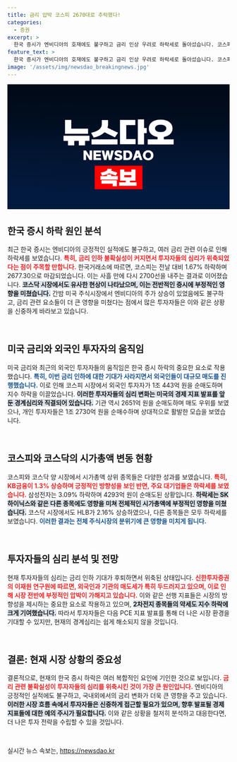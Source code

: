 ```yaml
---
title: 금리 압박 코스피 2670대로 추락했다!
categories:
  - 증권
excerpt: >
  한국 증시가 엔비디아의 호재에도 불구하고 금리 인상 우려로 하락세로 돌아섰습니다. 코스피는 3일 만에 2700선을 내주며 외국인 투자자들의 대규모 매도에 직면했습니다. 31일 발표될 PCE 지표를 둘러싼 경계심리가 짙어지고 있습니다.
feature_text: >
  한국 증시가 엔비디아의 호재에도 불구하고 금리 인상 우려로 하락세로 돌아섰습니다. 코스피는 3일 만에 2700선을 내주며 외국인 투자자들의 대규모 매도에 직면했습니다. 31일 발표될 PCE 지표를 둘러싼 경계심리가 짙어지고 있습니다.
image: '/assets/img/newsdao_breakingnews.jpg'
---
```


<p><img src="/assets/img/newsdao_breakingnews.jpg" alt="implanttips 속보" /></p>

<h2 data-ke-size="size26">한국 증시 하락 원인 분석</h2>

<p data-ke-size="size16">최근 한국 증시는 엔비디아의 긍정적인 실적에도 불구하고, 여러 금리 관련 이슈로 인해 하락세를 보였습니다. <b><span style="color: #ee2323;">특히, 금리 인하 불확실성이 커지면서 투자자들의 심리가 위축되었다는 점이 주목할 만합니다.</span></b> 한국거래소에 따르면, 코스피는 전날 대비 1.67% 하락하며 2677.30으로 마감되었습니다. 이는 사흘 만에 다시 2700선을 내주는 결과로 이어졌습니다. <b><span style="background-color: #21538527;">코스닥 시장에서도 유사한 현상이 나타났으며, 이는 전반적인 증시에 부정적인 영향을 미쳤습니다.</span></b> 간밤 미국 주식시장에서 엔비디아의 주가 상승이 있었음에도 불구하고, 금리 관련 요소들이 더 큰 영향을 미쳤다는 점에서 많은 투자자들은 이와 같은 상황을 신중하게 바라보고 있습니다.</p>

<p data-ke-size="size16">&nbsp;</p>

<h2 data-ke-size="size26">미국 금리와 외국인 투자자의 움직임</h2>

<p data-ke-size="size16">미국 금리와 최근의 외국인 투자자들의 움직임은 한국 증시 하락의 중요한 요소로 작용했습니다. <b><span style="color: #1a5490;">특히, 이번 금리 인하에 대한 기대가 사라지면서 외국인들이 대규모 매도를 진행했습니다.</span></b> 이로 인해 코스피 시장에서 외국인 투자자가 1조 443억 원을 순매도하며 지수 하락을 이끌었습니다. <b><span style="background-color: #21538527;">이러한 투자자들의 심리 변화는 미국의 경제 지표 발표를 앞둔 경계심리와 직결되어 있습니다.</span></b> 기관 역시 2651억 원을 순매도하며 매도 우위를 보였으나, 개인 투자자들은 1조 2730억 원을 순매수하며 상대적으로 활발한 모습을 보였습니다.</p>

<p data-ke-size="size16">&nbsp;</p>

<h2 data-ke-size="size26">코스피와 코스닥의 시가총액 변동 현황</h2>

<p data-ke-size="size16">코스피와 코스닥 양 시장에서 시가총액 상위 종목들은 다양한 성과를 보였습니다. <b><span style="color: #ee2323;">특히, KB금융이 1.3% 상승하며 긍정적인 방향성을 보인 반면, 주요 대기업들은 하락세를 보였습니다.</span></b> 삼성전자는 3.09% 하락하며 4293억 원이 순매도된 상황입니다. <b><span style="background-color: #21538527;">하락세는 SK하이닉스와 같은 다른 종목에도 영향을 미쳐 전체적인 시가총액에 부정적인 영향을 미쳤습니다.</span></b> 코스닥 시장에서도 HLB가 2.16% 상승하였으나, 다른 종목들은 모두 하락세를 보였습니다. <b><span style="color: #1a5490;">이러한 결과는 전체 주식시장의 분위기에 큰 영향을 미치게 됩니다.</span></b></p>

<p data-ke-size="size16">&nbsp;</p>

<h2 data-ke-size="size26">투자자들의 심리 분석 및 전망</h2>

<p data-ke-size="size16">현재 투자자들의 심리는 금리 인하 기대가 후퇴하면서 위축된 상태입니다. <b><span style="color: #ee2323;">신한투자증권의 이재원 연구원에 따르면, 외국인과 기관의 매도세가 특히 두드러지고 있으며, 이로 인해 시장 전반에 부정적인 압박이 가해지고 있습니다.</span></b> 이와 같은 선행 지표들은 시장의 방향성을 제시하는 중요한 요소로 작용하고 있으며, <b><span style="background-color: #21538527;">2차전지 종목들의 약세도 지수 하락에 크게 기여했습니다.</span></b> 따라서 투자자들은 다음 PCE 지표 발표를 통해 더 나은 시장 환경을 기대할 수 있지만, 현재의 경계심리는 쉽게 해소되지 않을 것입니다.</p>

<p data-ke-size="size16">&nbsp;</p>

<h2 data-ke-size="size26">결론: 현재 시장 상황의 중요성</h2>

<p data-ke-size="size16">결론적으로, 현재의 한국 증시 하락은 여러 복합적인 요인에 기인한 것으로 보입니다. <b><span style="color: #ee2323;">금리 관련 불확실성이 투자자들의 심리를 위축시킨 것이 가장 큰 원인입니다.</span></b> 엔비디아의 긍정적인 실적에도 불구하고, 국내외에서의 금리 변화가 더욱 큰 영향을 주고 있습니다. <b><span style="background-color: #21538527;">이러한 시장 흐름 속에서 투자자들은 신중하게 접근할 필요가 있으며, 향후 발표될 경제 지표들에 대한 예의 주시가 필요합니다.</span></b> 이와 같은 상황을 철저히 분석하고 대응한다면, 더 나은 투자 전략을 수립할 수 있을 것입니다.</p> 

<p data-ke-size="size16">&nbsp;</p>
실시간 뉴스 속보는, <a href="https://newsdao.kr" rel="dofollow">https://newsdao.kr</a>


